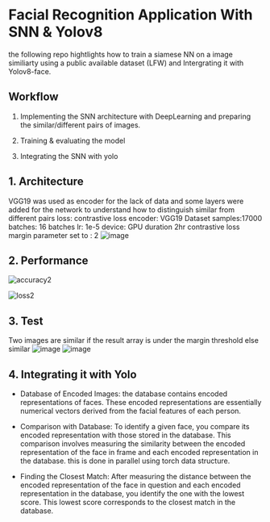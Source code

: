 # Facial Recognition Application With SNN & Yolov8

the following repo hightlights how to train a siamese NN on a image similiarty using a public available dataset (LFW) and Intergrating it with Yolov8-face.

## Workflow

1. Implementing the SNN architecture with DeepLearning and preparing the similar/different pairs of images.

2. Training & evaluating the model

3. Integrating the SNN with yolo 

## 1. Architecture 
VGG19 was used as encoder for the lack of data and some layers were added for the network to understand how to distinguish similar from different pairs
loss: contrastive loss
encoder: VGG19
Dataset samples:17000
batches: 16 batches
lr: 1e-5
device: GPU
duration 2hr
contrastive loss margin parameter set to : 2
![image](https://github.com/00VALAK00/Facial-recognition-system/assets/117487025/befccd39-c850-437d-8248-a822f8c10ff9)

## 2. Performance 
![accuracy2](https://github.com/00VALAK00/Facial-recognition-system/assets/117487025/8f120649-a6ed-4c3b-b283-96a33030e0bf)

![loss2](https://github.com/00VALAK00/Facial-recognition-system/assets/117487025/9ace3de8-5fff-4fbe-85d4-e2ce3a6b637e)

## 3. Test
Two images are similar if the result array is under the margin threshold else similar
![image](https://github.com/00VALAK00/Facial-recognition-system/assets/117487025/a6c26c5f-4abc-4203-93d1-0ac68d394cb3)
![image](https://github.com/00VALAK00/Facial-recognition-system/assets/117487025/a66e947c-eeae-4227-970a-481ec5bcfaa5)

## 4. Integrating it with Yolo 
- Database of Encoded Images:  the database contains encoded representations of faces. These encoded representations are essentially numerical vectors derived from the facial features of each person.

- Comparison with Database: To identify a given face, you compare its encoded representation with those stored in the database. This comparison involves measuring the similarity  between the encoded representation of the face in frame and each encoded representation in the database.
this is done in parallel using torch data structure.

- Finding the Closest Match: After measuring the distance between the encoded representation of the face in question and each encoded representation in the database, you identify the one with the lowest score. This lowest score corresponds to the closest match in the database.



